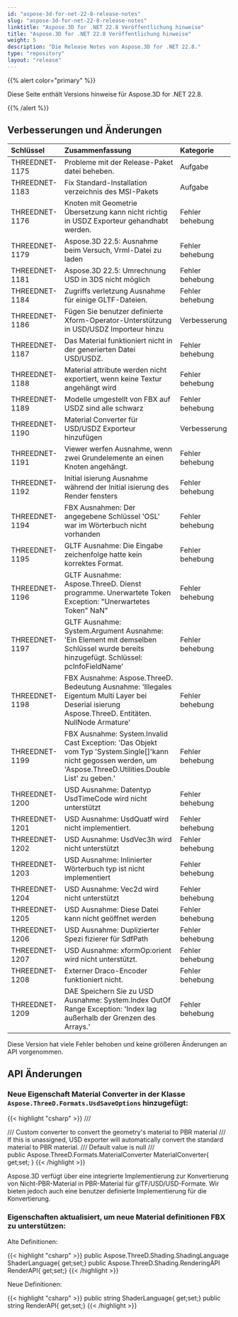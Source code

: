 ```yaml
---
id: "aspose-3d-for-net-22-8-release-notes"
slug: "aspose-3d-for-net-22-8-release-notes"
linktitle: "Aspose.3D for .NET 22.8 Veröffentlichung hinweise"
title: "Aspose.3D for .NET 22.8 Veröffentlichung hinweise"
weight: 5
description: "Die Release Notes von Aspose.3D for .NET 22.8."
type: "repository"
layout: "release"
---
```

{{% alert color="primary" %}}

Diese Seite enthält Versions hinweise für Aspose.3D for .NET 22.8.

{{% /alert %}}
## **Verbesserungen und Änderungen**

|**Schlüssel**|**Zusammenfassung**|**Kategorie**|
|:- |:- |:- |
|THREEDNET-1175 |Probleme mit der Release-Paket datei beheben.|Aufgabe|
|THREEDNET-1183 |Fix Standard-Installation verzeichnis des MSI-Pakets|Aufgabe|
|THREEDNET-1176 |Knoten mit Geometrie Übersetzung kann nicht richtig in USDZ Exporteur gehandhabt werden.|Fehler behebung|
|THREEDNET-1179 |Aspose.3D 22.5: Ausnahme beim Versuch, Vrml-Datei zu laden|Fehler behebung|
|THREEDNET-1181 |Aspose.3D 22.5: Umrechnung USD in 3DS nicht möglich|Fehler behebung|
|THREEDNET-1184 |Zugriffs verletzung Ausnahme für einige GLTF-Dateien.|Fehler behebung|
|THREEDNET-1186 |Fügen Sie benutzer definierte Xform-Operator-Unterstützung in USD/USDZ Importeur hinzu|Verbesserung|
|THREEDNET-1187 |Das Material funktioniert nicht in der generierten Datei USD/USDZ.|Fehler behebung|
|THREEDNET-1188 |Material attribute werden nicht exportiert, wenn keine Textur angehängt wird|Fehler behebung|
|THREEDNET-1189 |Modelle umgestellt von FBX auf USDZ sind alle schwarz|Fehler behebung|
|THREEDNET-1190 |Material Converter für USD/USDZ Exporteur hinzufügen|Verbesserung|
|THREEDNET-1191 |Viewer werfen Ausnahme, wenn zwei Grundelemente an einen Knoten angehängt.|Fehler behebung|
|THREEDNET-1192 |Initial isierung Ausnahme während der Initial isierung des Render fensters|Fehler behebung|
|THREEDNET-1194 |FBX Ausnahmen: Der angegebene Schlüssel 'OSL' war im Wörterbuch nicht vorhanden|Fehler behebung|
|THREEDNET-1195 |GLTF Ausnahme: Die Eingabe zeichenfolge hatte kein korrektes Format.|Fehler behebung|
|THREEDNET-1196 |GLTF Ausnahme: Aspose.ThreeD. Dienst programme. Unerwartete Token Exception: "Unerwartetes Token" NaN"|Fehler behebung|
|THREEDNET-1197 |GLTF Ausnahme: System.Argument Ausnahme: 'Ein Element mit demselben Schlüssel wurde bereits hinzugefügt. Schlüssel: pcInfoFieldName'|Fehler behebung|
|THREEDNET-1198 |FBX Ausnahme: Aspose.ThreeD. Bedeutung Ausnahme: 'Illegales Eigentum Multi Layer bei Deserial isierung Aspose.ThreeD. Entitäten. NullNode Armature'|Fehler behebung|
|THREEDNET-1199 |FBX Ausnahme: System.Invalid Cast Exception: 'Das Objekt vom Typ 'System.Single[]'kann nicht gegossen werden, um 'Aspose.ThreeD.Utilities.Double List' zu geben.'|Fehler behebung|
|THREEDNET-1200 |USD Ausnahme: Datentyp UsdTimeCode wird nicht unterstützt|Fehler behebung|
|THREEDNET-1201 |USD Ausnahme: UsdQuatf wird nicht implementiert.|Fehler behebung|
|THREEDNET-1202 |USD Ausnahme: UsdVec3h wird nicht unterstützt|Fehler behebung|
|THREEDNET-1203 |USD Ausnahme: Inlinierter Wörterbuch typ ist nicht implementiert|Fehler behebung|
|THREEDNET-1204 |USD Ausnahme: Vec2d wird nicht unterstützt|Fehler behebung|
|THREEDNET-1205 |USD Ausnahme: Diese Datei kann nicht geöffnet werden|Fehler behebung|
|THREEDNET-1206 |USD Ausnahme: Duplizierter Spezi fizierer für SdfPath|Fehler behebung|
|THREEDNET-1207 |USD Ausnahme: xformOp:orient wird nicht unterstützt.|Fehler behebung|
|THREEDNET-1208 |Externer Draco-Encoder funktioniert nicht.|Fehler behebung|
|THREEDNET-1209 |DAE Speichern Sie zu USD Ausnahme: System.Index OutOf Range Exception: 'Index lag außerhalb der Grenzen des Arrays.'|Fehler behebung|


Diese Version hat viele Fehler behoben und keine größeren Änderungen an API vorgenommen.

## API Änderungen ##


### Neue Eigenschaft Material Converter in der Klasse `Aspose.ThreeD.Formats.UsdSaveOptions` hinzugefügt:

{{< highlight "csharp" >}}
        /// <summary>
        /// Custom converter to convert the geometry's material to PBR material
        /// If this is unassigned, USD exporter will automatically convert the standard material to PBR material.
        /// Default value is null
        /// </summary>
        public Aspose.ThreeD.Formats.MaterialConverter MaterialConverter{ get;set; }
{{< /highlight >}}



Aspose.3D verfügt über eine integrierte Implementierung zur Konvertierung von Nicht-PBR-Material in PBR-Material für glTF/USD/USD-Formate. Wir bieten jedoch auch eine benutzer definierte Implementierung für die Konvertierung.



### Eigenschaften aktualisiert, um neue Material definitionen FBX zu unterstützen:

Alte Definitionen:

{{< highlight "csharp" >}}
        public Aspose.ThreeD.Shading.ShadingLanguage ShaderLanguage{ get;set;}
        public Aspose.ThreeD.Shading.RenderingAPI RenderAPI{ get;set;}
{{< /highlight >}}

Neue Definitionen:

{{< highlight "csharp" >}}
        public string ShaderLanguage{ get;set;}
        public string RenderAPI{ get;set;}
{{< /highlight >}}
		
		




